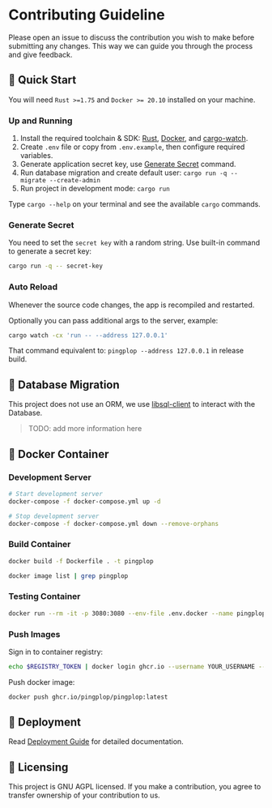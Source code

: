 # Contributing Guideline

Please open an issue to discuss the contribution you wish to make before submitting any changes. This way we can guide you through the process and give feedback.

## 🏁 Quick Start

You will need `Rust >=1.75` and `Docker >= 20.10` installed on your machine.

### Up and Running

1. Install the required toolchain & SDK: [Rust][install-rust], [Docker][docker], and [cargo-watch][cargo-watch].
2. Create `.env` file or copy from `.env.example`, then configure required variables.
3. Generate application secret key, use [Generate Secret](#generate-secret) command.
4. Run database migration and create default user: `cargo run -q -- migrate --create-admin`
5. Run project in development mode: `cargo run`

Type `cargo --help` on your terminal and see the available `cargo` commands.

### Generate Secret

You need to set the `secret key` with a random string. Use built-in command to generate a secret key:

```sh
cargo run -q -- secret-key
```

### Auto Reload

Whenever the source code changes, the app is recompiled and restarted.

Optionally you can pass additional args to the server, example:

```sh
cargo watch -cx 'run -- --address 127.0.0.1'
```

That command equivalent to: `pingplop --address 127.0.0.1` in release build.

## 🔰 Database Migration

This project does not use an ORM, we use [libsql-client][libsql-client] to interact
with the Database.

> TODO: add more information here

## 🐳 Docker Container

### Development Server

```sh
# Start development server
docker-compose -f docker-compose.yml up -d

# Stop development server
docker-compose -f docker-compose.yml down --remove-orphans
```

### Build Container

```sh
docker build -f Dockerfile . -t pingplop

docker image list | grep pingplop
```

### Testing Container

```sh
docker run --rm -it -p 3080:3080 --env-file .env.docker --name pingplop pingplop
```

### Push Images

Sign in to container registry:

```sh
echo $REGISTRY_TOKEN | docker login ghcr.io --username YOUR_USERNAME --password-stdin
```

Push docker image:

```sh
docker push ghcr.io/pingplop/pingplop:latest
```

## 🚀 Deployment

Read [Deployment Guide](https://pingplop.mintlify.app/deployment) for detailed documentation.

## 🪪 Licensing

This project is GNU AGPL licensed. If you make a contribution, you agree to transfer ownership of your contribution to us.

[docker]: https://docs.docker.com/engine/install
[libsql-client]: https://docs.turso.tech/libsql/client-access/rust-sdk
[install-rust]: https://www.rust-lang.org/tools/install
[cargo-watch]: https://github.com/watchexec/cargo-watch
